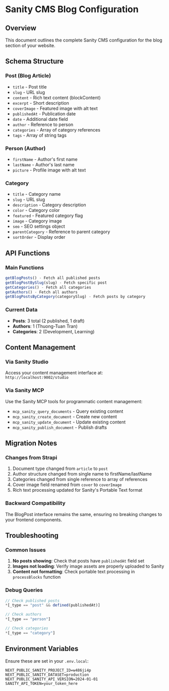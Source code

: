 # Sanity CMS Blog Configuration

## Overview
This document outlines the complete Sanity CMS configuration for the blog section of your website.

## Schema Structure

### Post (Blog Article)
- `title` - Post title
- `slug` - URL slug  
- `content` - Rich text content (blockContent)
- `excerpt` - Short description
- `coverImage` - Featured image with alt text
- `publishedAt` - Publication date
- `date` - Additional date field
- `author` - Reference to person
- `categories` - Array of category references
- `tags` - Array of string tags

### Person (Author)
- `firstName` - Author's first name
- `lastName` - Author's last name  
- `picture` - Profile image with alt text

### Category
- `title` - Category name
- `slug` - URL slug
- `description` - Category description
- `color` - Category color
- `featured` - Featured category flag
- `image` - Category image
- `seo` - SEO settings object
- `parentCategory` - Reference to parent category
- `sortOrder` - Display order

## API Functions

### Main Functions
```typescript
getBlogPosts() - Fetch all published posts
getBlogPostBySlug(slug) - Fetch specific post
getCategories() - Fetch all categories  
getAuthors() - Fetch all authors
getBlogPostsByCategory(categorySlug) - Fetch posts by category
```

### Current Data
- **Posts**: 3 total (2 published, 1 draft)
- **Authors**: 1 (Thuong-Tuan Tran)
- **Categories**: 2 (Development, Learning)

## Content Management

### Via Sanity Studio
Access your content management interface at: `http://localhost:9002/studio`

### Via Sanity MCP
Use the Sanity MCP tools for programmatic content management:
- `mcp_sanity_query_documents` - Query existing content
- `mcp_sanity_create_document` - Create new content
- `mcp_sanity_update_document` - Update existing content
- `mcp_sanity_publish_document` - Publish drafts

## Migration Notes

### Changes from Strapi
1. Document type changed from `article` to `post`
2. Author structure changed from single name to firstName/lastName
3. Categories changed from single reference to array of references
4. Cover image field renamed from `cover` to `coverImage`
5. Rich text processing updated for Sanity's Portable Text format

### Backward Compatibility
The BlogPost interface remains the same, ensuring no breaking changes to your frontend components.

## Troubleshooting

### Common Issues
1. **No posts showing**: Check that posts have `publishedAt` field set
2. **Images not loading**: Verify image assets are properly uploaded to Sanity
3. **Content not formatting**: Check portable text processing in `processBlocks` function

### Debug Queries
```javascript
// Check published posts
*[_type == "post" && defined(publishedAt)]

// Check authors
*[_type == "person"]

// Check categories  
*[_type == "category"]
```

## Environment Variables
Ensure these are set in your `.env.local`:
```
NEXT_PUBLIC_SANITY_PROJECT_ID=w486ji4p
NEXT_PUBLIC_SANITY_DATASET=production
NEXT_PUBLIC_SANITY_API_VERSION=2024-01-01
SANITY_API_TOKEN=your_token_here
```